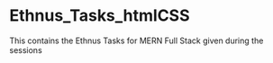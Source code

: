 # Ethnus_Tasks_htmlCSS
This contains the Ethnus Tasks for MERN Full Stack given during the sessions
